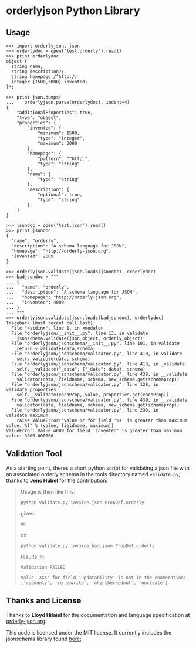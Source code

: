 # orderlyjson Python Library #

## Usage ##

    >>> import orderlyjson, json
    >>> orderlydoc = open('test.orderly').read()
    >>> print orderlydoc
    object {
      string name;
      string description?;
      string homepage /^http:/;
      integer {1500,3000} invented;
    }*;

    >>> print json.dumps(
    ...    orderlyjson.parse(orderlydoc), indent=4)
    {
        "additionalProperties": true,
        "type": "object",
        "properties": {
            "invented": {
                "minimum": 1500,
                "type": "integer",
                "maximum": 3000
            },
            "homepage": {
                "pattern": "^http:",
                "type": "string"
            },
            "name": {
                "type": "string"
            },
            "description": {
                "optional": true,
                "type": "string"
            }
        }
    }

    >>> jsondoc = open('test.json').read()
    >>> print jsondoc
    {
      "name": "orderly",
      "description": "A schema language for JSON",
      "homepage": "http://orderly-json.org",
      "invented": 2009
    }

    >>> orderlyjson.validate(json.loads(jsondoc), orderlydoc)
    >>> badjsondoc = """
    ... {
    ...   "name": "orderly",
    ...   "description": "A schema language for JSON",
    ...   "homepage": "http://orderly-json.org",
    ...   "invented": 4009
    ... }
    ... """
    >>> orderlyjson.validate(json.loads(badjsondoc), orderlydoc)
    Traceback (most recent call last):
      File "<stdin>", line 1, in <module>
      File "orderlyjson/__init__.py", line 13, in validate
        jsonschema.validate(json_object, orderly_object)
      File "orderlyjson/jsonschema/__init__.py", line 101, in validate
        return v.validate(data,schema)
      File "orderlyjson/jsonschema/validator.py", line 410, in validate
        self._validate(data, schema)
      File "orderlyjson/jsonschema/validator.py", line 413, in _validate
        self.__validate("_data", {"_data": data}, schema)
      File "orderlyjson/jsonschema/validator.py", line 439, in __validate
        validator(data, fieldname, schema, new_schema.get(schemaprop))
      File "orderlyjson/jsonschema/validator.py", line 128, in validate_properties
        self.__validate(eachProp, value, properties.get(eachProp))
      File "orderlyjson/jsonschema/validator.py", line 439, in __validate
        validator(data, fieldname, schema, new_schema.get(schemaprop))
      File "orderlyjson/jsonschema/validator.py", line 230, in validate_maximum
        raise ValueError("Value %r for field '%s' is greater than maximum value: %f" % (value, fieldname, maximum))
    ValueError: Value 4009 for field 'invented' is greater than maximum value: 3000.000000

## Validation Tool ##

As a starting point, theres a short python script for validating a json file with
an associated orderly schema in the tools directory named `validate.py`; thanks to
**Jens Hübel** for the contribution:

> Usage is then like this:
>
>     python validate.py invoice.json PropDef.orderly
>
> gives:
>
>     OK
>
> or:
>
>     python validate.py invoice_bad.json PropDef.orderly
>
> results in:
>
>     Validation FAILED
>
>     Value 'XXX' for field 'updatability' is not in the enumeration: ['readonly', 're adwrite', 'whencheckedout', 'oncreate']


## Thanks and License ##

Thanks to **Lloyd Hilaiel** for the documentation and language specification at
[orderly-json.org](http://orderly-json.org/ "Orderly JSON").

This code is licensed under the MIT license. It currently includes the
jsonschema library found [here](http://code.google.com/p/jsonschema/);

